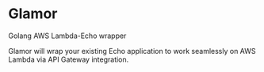 # Glamor
Golang AWS Lambda-Echo wrapper

Glamor will wrap your existing Echo application to work seamlessly on AWS Lambda via API Gateway integration.
